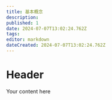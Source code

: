 ```yaml
---
title: 基本概念
description: 
published: 1
date: 2024-07-07T13:02:24.762Z
tags: 
editor: markdown
dateCreated: 2024-07-07T13:02:24.762Z
---
```


# Header
Your content here